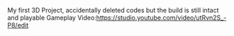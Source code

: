 My first 3D Project, accidentally deleted codes but the build is still intact and playable
Gameplay Video:https://studio.youtube.com/video/utRvn2S_-P8/edit
